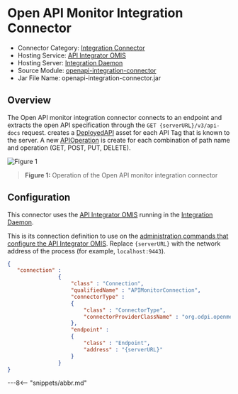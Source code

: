 <!-- SPDX-License-Identifier: CC-BY-4.0 -->
<!-- Copyright Contributors to the ODPi Egeria project. -->

# Open API Monitor Integration Connector

* Connector Category: [Integration Connector](../../../open-metadata-implementation/governance-servers/integration-daemon-services/docs/integration-connector.md)
* Hosting Service: [API Integrator OMIS](../../../open-metadata-implementation/integration-services/topic-integrator)
* Hosting Server: [Integration Daemon](../../../open-metadata-implementation/admin-services/docs/concepts/integration-daemon.md)
* Source Module: [openapi-integration-connector](../../../open-metadata-implementation/adapters/open-connectors/integration-connectors/openapi-integration-connector)
* Jar File Name: openapi-integration-connector.jar

## Overview

The Open API monitor integration connector connects to an endpoint and
extracts the open API specification through the `GET {serverURL}/v3/api-docs`
request.
creates a 
[DeployedAPI](../open-metadata-types/0212-Deployed-APIs.md)
asset for each API Tag that is known to the server.
A new [APIOperation](../open-metadata-types/0536-API-Schemas.md) is create
for each combination of path name and operation (GET, POST, PUT, DELETE).

![Figure 1](open-api-monitor-integration-connector.png)
> **Figure 1:** Operation of the Open API monitor integration connector


## Configuration

This connector uses the [API Integrator OMIS](/egeria-docs/services/omis/api-integrator/overview)
running in the [Integration Daemon](/egeria-docs/concepts/integration-daemon).

This is its connection definition to use on the 
[administration commands that configure the API Integrator OMIS](../../../open-metadata-implementation/admin-services/docs/user/configuring-the-integration-services.md).
Replace `{serverURL}` with the network address of the process (for example, `localhost:9443`).


```json
{
   "connection" : 
                { 
                    "class" : "Connection",
                    "qualifiedName" : "APIMonitorConnection",
                    "connectorType" : 
                    {
                        "class" : "ConnectorType",
                        "connectorProviderClassName" : "org.odpi.openmetadata.adapters.connectors.integration.openapis.OpenAPIMonitorIntegrationProvider"
                    },
                    "endpoint" :
                    {
                        "class" : "Endpoint",
                        "address" : "{serverURL}"
                    }
                }
}
```

---8<-- "snippets/abbr.md"